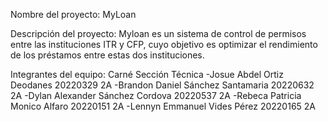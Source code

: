 Nombre del proyecto: MyLoan

Descripción del proyecto: Myloan es un sistema de control de permisos entre las instituciones ITR y CFP, cuyo objetivo es optimizar el rendimiento de los préstamos entre estas dos instituciones.

Integrantes del equipo:                       Carné       Sección Técnica
        -Josue Abdel Ortiz Deodanes           20220329            2A
        -Brandon Daniel Sánchez Santamaria    20220632            2A
        -Dylan Alexander Sánchez Cordova      20220537            2A
        -Rebeca Patricia Monico Alfaro        20220151            2A
        -Lennyn Emmanuel Vides Pérez          20220165            2A
